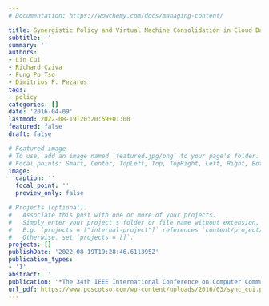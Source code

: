 ```yaml
---
# Documentation: https://wowchemy.com/docs/managing-content/

title: Synergistic Policy and Virtual Machine Consolidation in Cloud Data Centers
subtitle: ''
summary: ''
authors:
- Lin Cui
- Richard Cziva
- Fung Po Tso
- Dimitrios P. Pezaros
tags:
- policy
categories: []
date: '2016-04-09'
lastmod: 2022-08-19T20:20:59+01:00
featured: false
draft: false

# Featured image
# To use, add an image named `featured.jpg/png` to your page's folder.
# Focal points: Smart, Center, TopLeft, Top, TopRight, Left, Right, BottomLeft, Bottom, BottomRight.
image:
  caption: ''
  focal_point: ''
  preview_only: false

# Projects (optional).
#   Associate this post with one or more of your projects.
#   Simply enter your project's folder or file name without extension.
#   E.g. `projects = ["internal-project"]` references `content/project/deep-learning/index.md`.
#   Otherwise, set `projects = []`.
projects: []
publishDate: '2022-08-19T19:28:46.611395Z'
publication_types:
- '1'
abstract: ''
publication: '*The 34th IEEE International Conference on Computer Communications (INFOCOM)*'
url_pdf: https://www.poscotso.com/wp-content/uploads/2016/03/sync_cui.pdf
---
```

